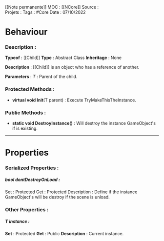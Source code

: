 [[Note permanente]] 
MOC : [[NCore]]
Source :  
Projets : 
Tags : #Core
Date : 07/10/2022

# Behaviour 
### Description :

**Typeof** : [[Child]]
**Type** : Abstract Class
**Inheritage** : None

**Description** : [[Child]] is an object who has a reference of another. 

**Parameters** : 
*T* : Parent of the child.

### Protected Methods :
* **virtual void Init**(T parent) : Execute TryMakeThisTheInstance.


### Public Methods : 
* **static void DestroyInstance()** : Will destroy the instance GameObject's if is existing.

***

# Properties
### Serialized Properties : 

##### **bool dontDestroyOnLoad** : 
Set : Protected
Get : Protected
Description : Define if the instance GameObject's will be destroy if the scene is unload.

### Other Properties : 

##### **T instance** :
**Set** : Protected
**Get** : Public
**Description** : Current instance.